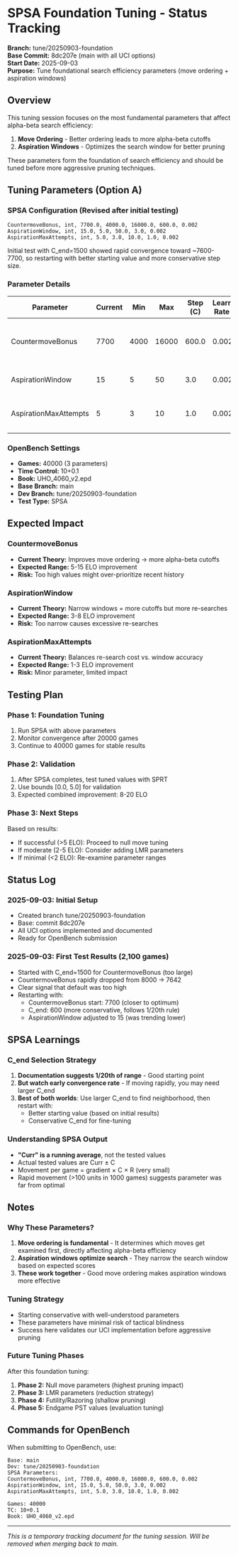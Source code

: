 # SPSA Foundation Tuning - Status Tracking

**Branch:** tune/20250903-foundation  
**Base Commit:** 8dc207e (main with all UCI options)  
**Start Date:** 2025-09-03  
**Purpose:** Tune foundational search efficiency parameters (move ordering + aspiration windows)

## Overview

This tuning session focuses on the most fundamental parameters that affect alpha-beta search efficiency:
1. **Move Ordering** - Better ordering leads to more alpha-beta cutoffs
2. **Aspiration Windows** - Optimizes the search window for better pruning

These parameters form the foundation of search efficiency and should be tuned before more aggressive pruning techniques.

## Tuning Parameters (Option A)

### SPSA Configuration (Revised after initial testing)
```
CountermoveBonus, int, 7700.0, 4000.0, 16000.0, 600.0, 0.002
AspirationWindow, int, 15.0, 5.0, 50.0, 3.0, 0.002
AspirationMaxAttempts, int, 5.0, 3.0, 10.0, 1.0, 0.002
```

Initial test with C_end=1500 showed rapid convergence toward ~7600-7700, 
so restarting with better starting value and more conservative step size.

### Parameter Details

| Parameter | Current | Min | Max | Step (C) | Learning Rate (R) | Purpose |
|-----------|---------|-----|-----|----------|------------------|---------|
| CountermoveBonus | 7700 | 4000 | 16000 | 600.0 | 0.002 | History bonus for countermoves that cause cutoffs |
| AspirationWindow | 15 | 5 | 50 | 3.0 | 0.002 | Initial window size in centipawns |
| AspirationMaxAttempts | 5 | 3 | 10 | 1.0 | 0.002 | Max re-searches before infinite window |

### OpenBench Settings
- **Games:** 40000 (3 parameters)
- **Time Control:** 10+0.1
- **Book:** UHO_4060_v2.epd
- **Base Branch:** main
- **Dev Branch:** tune/20250903-foundation
- **Test Type:** SPSA

## Expected Impact

### CountermoveBonus
- **Current Theory:** Improves move ordering → more alpha-beta cutoffs
- **Expected Range:** 5-15 ELO improvement
- **Risk:** Too high values might over-prioritize recent history

### AspirationWindow  
- **Current Theory:** Narrow windows = more cutoffs but more re-searches
- **Expected Range:** 3-8 ELO improvement
- **Risk:** Too narrow causes excessive re-searches

### AspirationMaxAttempts
- **Current Theory:** Balances re-search cost vs. window accuracy
- **Expected Range:** 1-3 ELO improvement
- **Risk:** Minor parameter, limited impact

## Testing Plan

### Phase 1: Foundation Tuning
1. Run SPSA with above parameters
2. Monitor convergence after 20000 games
3. Continue to 40000 games for stable results

### Phase 2: Validation
1. After SPSA completes, test tuned values with SPRT
2. Use bounds [0.0, 5.0] for validation
3. Expected combined improvement: 8-20 ELO

### Phase 3: Next Steps
Based on results:
- If successful (>5 ELO): Proceed to null move tuning
- If moderate (2-5 ELO): Consider adding LMR parameters
- If minimal (<2 ELO): Re-examine parameter ranges

## Status Log

### 2025-09-03: Initial Setup
- Created branch tune/20250903-foundation
- Base: commit 8dc207e
- All UCI options implemented and documented
- Ready for OpenBench submission

### 2025-09-03: First Test Results (2,100 games)
- Started with C_end=1500 for CountermoveBonus (too large)
- CountermoveBonus rapidly dropped from 8000 → 7642
- Clear signal that default was too high
- Restarting with:
  - CountermoveBonus start: 7700 (closer to optimum)
  - C_end: 600 (more conservative, follows 1/20th rule)
  - AspirationWindow adjusted to 15 (was trending lower)

## SPSA Learnings

### C_end Selection Strategy
1. **Documentation suggests 1/20th of range** - Good starting point
2. **But watch early convergence rate** - If moving rapidly, you may need larger C_end
3. **Best of both worlds**: Use larger C_end to find neighborhood, then restart with:
   - Better starting value (based on initial results)
   - Conservative C_end for fine-tuning

### Understanding SPSA Output
- **"Curr" is a running average**, not the tested values
- Actual tested values are Curr ± C
- Movement per game = gradient × C × R (very small)
- Rapid movement (>100 units in 1000 games) suggests parameter was far from optimal

## Notes

### Why These Parameters?
1. **Move ordering is fundamental** - It determines which moves get examined first, directly affecting alpha-beta efficiency
2. **Aspiration windows optimize search** - They narrow the search window based on expected scores
3. **These work together** - Good move ordering makes aspiration windows more effective

### Tuning Strategy
- Starting conservative with well-understood parameters
- These parameters have minimal risk of tactical blindness
- Success here validates our UCI implementation before aggressive pruning

### Future Tuning Phases
After this foundation tuning:
1. **Phase 2:** Null move parameters (highest pruning impact)
2. **Phase 3:** LMR parameters (reduction strategy)
3. **Phase 4:** Futility/Razoring (shallow pruning)
4. **Phase 5:** Endgame PST values (evaluation tuning)

## Commands for OpenBench

When submitting to OpenBench, use:

```
Base: main
Dev: tune/20250903-foundation
SPSA Parameters:
CountermoveBonus, int, 7700.0, 4000.0, 16000.0, 600.0, 0.002
AspirationWindow, int, 15.0, 5.0, 50.0, 3.0, 0.002
AspirationMaxAttempts, int, 5.0, 3.0, 10.0, 1.0, 0.002

Games: 40000
TC: 10+0.1
Book: UHO_4060_v2.epd
```

---
*This is a temporary tracking document for the tuning session. Will be removed when merging back to main.*